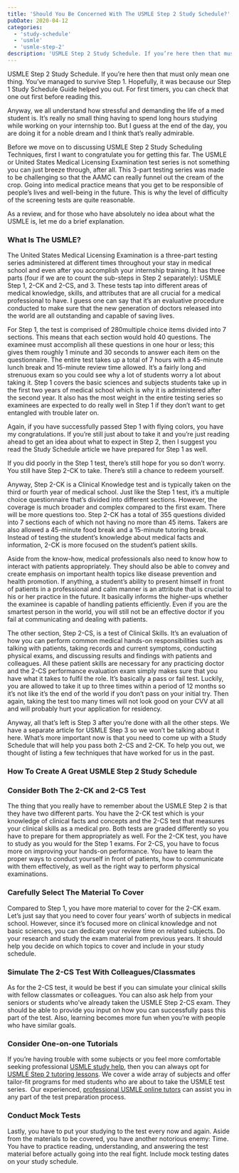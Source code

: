 ```yaml
---
title: 'Should You Be Concerned With The USMLE Step 2 Study Schedule?'
pubDate: 2020-04-12
categories:
  - 'study-schedule'
  - 'usmle'
  - 'usmle-step-2'
description: 'USMLE Step 2 Study Schedule. If you’re here then that must only mean one thing. You’ve managed to survive Step 1. Hopefully, it was because our Step 1 Stud.'
---
```


USMLE Step 2 Study Schedule. If you’re here then that must only mean one thing. You’ve managed to survive Step 1. Hopefully, it was because our Step 1 Study Schedule Guide helped you out. For first timers, you can check that one out first before reading this.

Anyway, we all understand how stressful and demanding the life of a med student is. It’s really no small thing having to spend long hours studying while working on your internship too. But I guess at the end of the day, you are doing it for a noble dream and I think that’s really admirable.

Before we move on to discussing USMLE Step 2 Study Scheduling Techniques, first I want to congratulate you for getting this far. The USMLE or United States Medical Licensing Examination test series is not something you can just breeze through, after all. This 3-part testing series was made to be challenging so that the AAMC can really funnel out the cream of the crop. Going into medical practice means that you get to be responsible of people’s lives and well-being in the future. This is why the level of difficulty of the screening tests are quite reasonable.

As a review, and for those who have absolutely no idea about what the USMLE is, let me do a brief explanation.

### What Is The USMLE?

The United States Medical Licensing Examination is a three-part testing series administered at different times throughout your stay in medical school and even after you accomplish your internship training. It has three parts (four if we are to count the sub-steps in Step 2 separately): USMLE Step 1, 2-CK and 2-CS, and 3. These tests tap into different areas of medical knowledge, skills, and attributes that are all crucial for a medical professional to have. I guess one can say that it’s an evaluative procedure conducted to make sure that the new generation of doctors released into the world are all outstanding and capable of saving lives.

For Step 1, the test is comprised of 280multiple choice items divided into 7 sections. This means that each section would hold 40 questions. The examinee must accomplish all these questions in one hour or less; this gives them roughly 1 minute and 30 seconds to answer each item on the questionnaire. The entire test takes up a total of 7 hours with a 45-minute lunch break and 15-minute review time allowed. It’s a fairly long and strenuous exam so you could see why a lot of students worry a lot about taking it. Step 1 covers the basic sciences and subjects students take up in the first two years of medical school which is why it is administered after the second year. It also has the most weight in the entire testing series so examinees are expected to do really well in Step 1 if they don’t want to get entangled with trouble later on.

Again, if you have successfully passed Step 1 with flying colors, you have my congratulations. If you’re still just about to take it and you’re just reading ahead to get an idea about what to expect in Step 2, then I suggest you read the Study Schedule article we have prepared for Step 1 as well.

If you did poorly in the Step 1 test, there’s still hope for you so don’t worry. You still have Step 2-CK to take. There’s still a chance to redeem yourself.

Anyway, Step 2-CK is a Clinical Knowledge test and is typically taken on the third or fourth year of medical school. Just like the Step 1 test, it’s a multiple choice questionnaire that’s divided into different sections. However, the coverage is much broader and complex compared to the first exam. There will be more questions too. Step 2-CK has a total of 355 questions divided into 7 sections each of which not having no more than 45 items. Takers are also allowed a 45-minute food break and a 15-minute tutoring break. Instead of testing the student’s knowledge about medical facts and information, 2-CK is more focused on the student’s patient skills.

Aside from the know-how, medical professionals also need to know how to interact with patients appropriately. They should also be able to convey and create emphasis on important health topics like disease prevention and health promotion. If anything, a student’s ability to present himself in front of patients in a professional and calm manner is an attribute that is crucial to his or her practice in the future. It basically informs the higher-ups whether the examinee is capable of handling patients efficiently. Even if you are the smartest person in the world, you will still not be an effective doctor if you fail at communicating and dealing with patients.

The other section, Step 2-CS, is a test of Clinical Skills. It’s an evaluation of how you can perform common medical hands-on responsibilities such as talking with patients, taking records and current symptoms, conducting physical exams, and discussing results and findings with patients and colleagues. All these patient skills are necessary for any practicing doctor and the 2-CS performance evaluation exam simply makes sure that you have what it takes to fulfil the role. It’s basically a pass or fail test. Luckily, you are allowed to take it up to three times within a period of 12 months so it’s not like it’s the end of the world if you don’t pass on your initial try. Then again, taking the test too many times will not look good on your CVV at all and will probably hurt your application for residency.

Anyway, all that’s left is Step 3 after you’re done with all the other steps. We have a separate article for USMLE Step 3 so we won’t be talking about it here. What’s more important now is that you need to come up with a Study Schedule that will help you pass both 2-CS and 2-CK. To help you out, we thought of listing a few techniques that have worked for us in the past.

### **How To Create A Great USMLE Step 2 Study Schedule**

### **Consider Both The 2-CK and 2-CS Test**

The thing that you really have to remember about the USMLE Step 2 is that they have two different parts. You have the 2-CK test which is your knowledge of clinical facts and concepts and the 2-CS test that measures your clinical skills as a medical pro. Both tests are graded differently so you have to prepare for them appropriately as well. For the 2-CK test, you have to study as you would for the Step 1 exams. For 2-CS, you have to focus more on improving your hands-on performance. You have to learn the proper ways to conduct yourself in front of patients, how to communicate with them effectively, as well as the right way to perform physical examinations.

### **Carefully Select The Material To Cover**

Compared to Step 1, you have more material to cover for the 2-CK exam. Let’s just say that you need to cover four years’ worth of subjects in medical school. However, since it’s focused more on clinical knowledge and not basic sciences, you can dedicate your review time on related subjects. Do your research and study the exam material from previous years. It should help you decide on which topics to cover and include in your study schedule.

### Simulate The 2-CS Test With Colleagues/Classmates

As for the 2-CS test, it would be best if you can simulate your clinical skills with fellow classmates or colleagues. You can also ask help from your seniors or students who’ve already taken the USMLE Step 2-CS exam. They should be able to provide you input on how you can successfully pass this part of the test. Also, learning becomes more fun when you’re with people who have similar goals.

### Consider One-on-one Tutorials

If you’re having trouble with some subjects or you feel more comfortable seeking professional [USMLE study help](https://www.medlearnity.com/usmle/), then you can always opt for [USMLE Step 2 tutoring lessons](https://www.medlearnity.com/step-2ck-usmle/). We cover a wide array of subjects and offer tailor-fit programs for med students who are about to take the USMLE test series.  Our experienced, [professional USMLE online tutors](https://www.medlearnity.com/our-tutors/) can assist you in any part of the test preparation process.

### **Conduct Mock Tests**

Lastly, you have to put your studying to the test every now and again. Aside from the materials to be covered, you have another notorious enemy: Time. You have to practice reading, understanding, and answering the test material before actually going into the real fight. Include mock testing dates on your study schedule.
